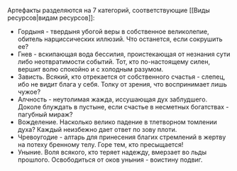 Артефакты разделяются на 7 категорий, соответствующие [[Виды ресурсов|видам ресурсов]]:
- Гордыня - твердыня убогой веры в собственное великолепие, обитель нарциссических иллюзий. Что останется, если сокрушить ее?
- Гнев - вскипающая вода бессилия, проистекающая от незнания сути либо неотвратимости событий. Тот, кто по-настоящему силен, вершит волю спокойно и с холодным разумом.
- Зависть. Всякий, кто отрекается от собственного счастья - слепец, ибо не видит блага у себя. Толку от зрения, что воспринимает лишь чужое?
- Алчность - неутолимая жажда, иссушающая дух заблудшего. Доколе блуждать в пустыне, если счастье в несметных богатствах - пагубный мираж? 
- Вожделение. Насколько велико падение в тлетворном томлении духа? Каждый неизбежно дает ответ по зову плоти.
- Чревоугодие - алтарь для принесения благих стремлений в жертву на потеху бренному телу. Горе тем, кто пресыщается!
- Уныние. Воля всякого, кто теряет надежду, вмерзает во льды прошлого. Освободиться от оков уныния - воистину подвиг.
